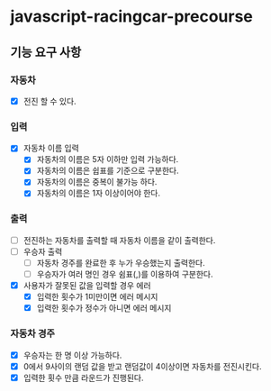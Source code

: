 # javascript-racingcar-precourse

## 기능 요구 사항

### 자동차

- [x] 전진 할 수 있다.

### 입력

- [x] 자동차 이름 입력
  - [x] 자동차의 이름은 5자 이하만 입력 가능하다.
  - [x] 자동차의 이름은 쉽표를 기준으로 구분한다.
  - [x] 자동차의 이름은 중복이 불가능 하다.
  - [x] 자동차의 이름은 1자 이상이어야 한다.

### 출력

- [ ] 전진하는 자동차를 출력할 때 자동차 이름을 같이 출력한다.
- [ ] 우승자 출력
  - [ ] 자동차 경주를 완료한 후 누가 우승했는지 출력한다.
  - [ ] 우승자가 여러 명인 경우 쉼표(,)를 이용하여 구분한다.
- [x] 사용자가 잘못된 값을 입력할 경우 에러
  - [x] 입력한 횟수가 1미만이면 에러 메시지
  - [x] 입력한 횟수가 정수가 아니면 에러 메시지

### 자동차 경주

- [x] 우승자는 한 명 이상 가능하다.
- [x] 0에서 9사이의 랜덤 값을 받고 랜덤값이 4이상이면 자동차를 전진시킨다.
- [x] 입력한 횟수 만큼 라운드가 진행된다.
